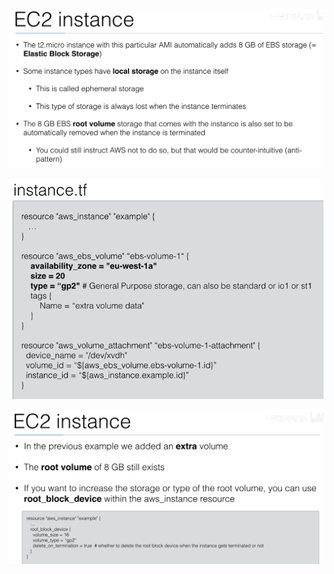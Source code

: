 

![](image/Pasted%20image%2020231119173932.png)

![](image/Pasted%20image%2020231119174141.png)


![](image/Pasted%20image%2020231119174240.png)

